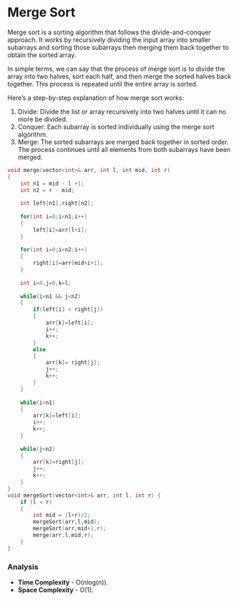 # Merge Sort 

Merge sort is a sorting algorithm that follows the divide-and-conquer approach. It works by recursively dividing the input array into smaller subarrays and sorting those subarrays then merging them back together to obtain the sorted array.

In simple terms, we can say that the process of merge sort is to divide the array into two halves, sort each half, and then merge the sorted halves back together. This process is repeated until the entire array is sorted.


Here’s a step-by-step explanation of how merge sort works:

1. Divide: Divide the list or array recursively into two halves until it can no more be divided.
2. Conquer: Each subarray is sorted individually using the merge sort algorithm.
3. Merge: The sorted subarrays are merged back together in sorted order. The process continues until all elements from both subarrays have been merged.

```cpp
void merge(vector<int>& arr, int l, int mid, int r)
{
    int n1 = mid - l +1;
    int n2 = r - mid;
    
    int left[n1],right[n2];
    
    for(int i=0;i<n1;i++)
    {
        left[i]=arr[l+i];
    }
    
    for(int i=0;i<n2;i++)
    {
        right[i]=arr[mid+i+1];
    }
    
    int i=0,j=0,k=l;
    
    while(i<n1 && j<n2)
    {
        if(left[i] < right[j])
        {
            arr[k]=left[i];
            i++;
            k++;
        }
        else
        {
            arr[k]= right[j];
            j++;
            k++;
        }
    }
    
    while(i<n1)
    {
        arr[k]=left[i];
        i++;
        k++;
    }
    
    while(j<n2)
    {
        arr[k]=right[j];
        j++;
        k++;
    }
}
void mergeSort(vector<int>& arr, int l, int r) {
    if (l < r)
    {
        int mid = (l+r)/2;
        mergeSort(arr,l,mid);
        mergeSort(arr,mid+1,r);
        merge(arr,l,mid,r);
    }
}
```

### Analysis
- **Time Complexity** - O(nlog(n)).
- **Space Complexity** - O(1).